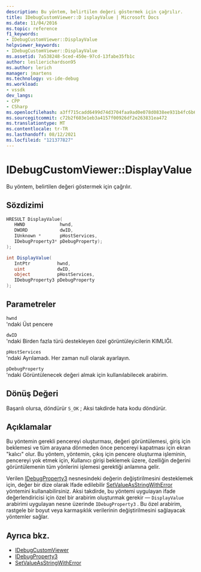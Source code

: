 ```yaml
---
description: Bu yöntem, belirtilen değeri göstermek için çağrılır.
title: IDebugCustomViewer::D isplayValue | Microsoft Docs
ms.date: 11/04/2016
ms.topic: reference
f1_keywords:
- IDebugCustomViewer::DisplayValue
helpviewer_keywords:
- IDebugCustomViewer::DisplayValue
ms.assetid: 7a538248-5ced-450e-97cd-13fabe35fb1c
author: leslierichardson95
ms.author: lerich
manager: jmartens
ms.technology: vs-ide-debug
ms.workload:
- vssdk
dev_langs:
- CPP
- CSharp
ms.openlocfilehash: a3ff715cadd6499d74d3704faa9ad0e078d0838ee931b4fc6b68c4588fb45cc2
ms.sourcegitcommit: c72b2f603e1eb3a4157f00926df2e263831ea472
ms.translationtype: MT
ms.contentlocale: tr-TR
ms.lasthandoff: 08/12/2021
ms.locfileid: "121377827"
---
```

# <a name="idebugcustomviewerdisplayvalue"></a>IDebugCustomViewer::DisplayValue
Bu yöntem, belirtilen değeri göstermek için çağrılır.

## <a name="syntax"></a>Sözdizimi

```cpp
HRESULT DisplayValue(
   HWND             hwnd,
   DWORD            dwID,
   IUnknown *       pHostServices,
   IDebugProperty3* pDebugProperty);
);
```

```csharp
int DisplayValue(
   IntPtr          hwnd,
   uint            dwID,
   object          pHostServices,
   IDebugProperty3 pDebugProperty
);
```

## <a name="parameters"></a>Parametreler
`hwnd`\
'ndaki Üst pencere

`dwID`\
'ndaki Birden fazla türü destekleyen özel görüntüleyicilerin KIMLIĞI.

`pHostServices`\
'ndaki Ayrılamadı. Her zaman null olarak ayarlayın.

`pDebugProperty`\
'ndaki Görüntülenecek değeri almak için kullanılabilecek arabirim.

## <a name="return-value"></a>Dönüş Değeri
 Başarılı olursa, döndürür `S_OK` ; Aksi takdirde hata kodu döndürür.

## <a name="remarks"></a>Açıklamalar
 Bu yöntemin gerekli pencereyi oluşturması, değeri görüntülemesi, giriş için beklemesi ve tüm arayana dönmeden önce pencereyi kapatması için ekran "kalıcı" olur. Bu yöntem, yöntemin, çıkış için pencere oluşturma işleminin, pencereyi yok etmek için, Kullanıcı girişi beklemek üzere, özelliğin değerini görüntülemenin tüm yönlerini işlemesi gerektiği anlamına gelir.

 Verilen [IDebugProperty3](../../../extensibility/debugger/reference/idebugproperty3.md) nesnesindeki değerin değiştirilmesini desteklemek için, değer bir dize olarak Ifade edilebilir [SetValueAsStringWithError](../../../extensibility/debugger/reference/idebugproperty3-setvalueasstringwitherror.md) yöntemini kullanabilirsiniz. Aksi takdirde, bu yöntemi uygulayan ifade değerlendiricisi için özel bir arabirim oluşturmak gerekir — `DisplayValue` arabirimi uygulayan nesne üzerinde `IDebugProperty3` . Bu özel arabirim, rastgele bir boyut veya karmaşıklık verilerinin değiştirilmesini sağlayacak yöntemler sağlar.

## <a name="see-also"></a>Ayrıca bkz.
- [IDebugCustomViewer](../../../extensibility/debugger/reference/idebugcustomviewer.md)
- [IDebugProperty3](../../../extensibility/debugger/reference/idebugproperty3.md)
- [SetValueAsStringWithError](../../../extensibility/debugger/reference/idebugproperty3-setvalueasstringwitherror.md)
